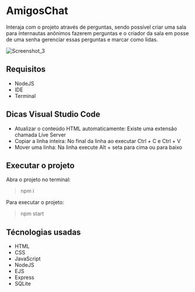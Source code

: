 # AmigosChat
Interaja com o projeto através de perguntas, sendo possível criar uma sala para internautas anônimos fazerem perguntas e o criador da sala em posse de uma senha gerenciar essas perguntas e marcar como lidas.

![Screenshot_3](https://user-images.githubusercontent.com/72028645/135856964-259b47bf-73ff-453e-9351-b342adcc2a12.png)

## Requisitos
- NodeJS
- IDE
- Terminal

## Dicas Visual Studio Code
- Atualizar o conteúdo HTML automaticamente: Existe uma extensão chamada Live Server
- Copiar a linha inteira: No final da linha ao executar Ctrl + C e Ctrl + V
- Mover uma linha: Na linha execute Alt + seta para cima ou para baixo

## Executar o projeto
Abra o projeto no terminal:
>npm i

Para executar o projeto:
>npm start

## Técnologias usadas
- HTML
- CSS
- JavaScript
- NodeJS
- EJS
- Express
- SQLite

